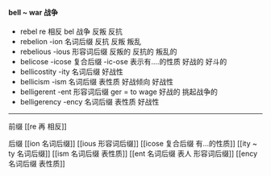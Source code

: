 #### bell  ~ war 战争
- rebel re 相反 bel 战争   反叛  反抗
- rebelion -ion 名词后缀 反抗 反叛 叛乱
- rebelious -ious 形容词后缀 反叛的  反抗的 叛乱的
- belicose  -icose 复合后缀 -ic-ose 表示有....的性质  好战的 好斗的
- bellicostity -ity 名词后缀 好战性
- bellicism -ism 名词后缀 表性质  好战倾向 好战性
- belligerent  -ent 形容词后缀 ger = to wage 好战的  挑起战争的
- belligerency -ency 名词后缀 表性质 好战性
---
前缀
[[re  再  相反]]

后缀
[[ion  名词后缀]]
[[ious 形容词后缀]]
[[icose 复合后缀 有...的性质]]
[[ity  ~ ty 名词后缀]]
[[ism 名词后缀 表性质]]
[[ent 名词后缀  表人 形容词后缀]]
[[ency 名词后缀 表性质]]